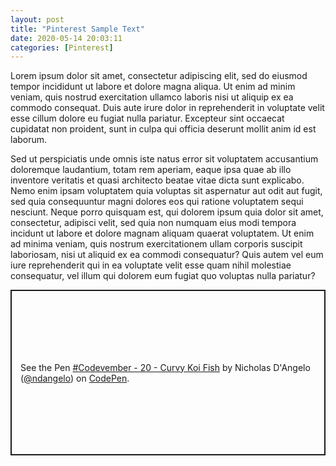 ```yaml
---
layout: post
title: "Pinterest Sample Text"
date: 2020-05-14 20:03:11
categories: [Pinterest]
---
```


Lorem ipsum dolor sit amet, consectetur adipiscing elit, sed do eiusmod tempor incididunt
ut labore et dolore magna aliqua. Ut enim ad minim veniam, quis nostrud exercitation ullamco
laboris nisi ut aliquip ex ea commodo consequat. Duis aute irure dolor in reprehenderit in
voluptate velit esse cillum dolore eu fugiat nulla pariatur. Excepteur sint occaecat
cupidatat non proident, sunt in culpa qui officia deserunt mollit anim id est laborum.

Sed ut perspiciatis unde omnis iste natus error sit voluptatem accusantium doloremque
laudantium, totam rem aperiam, eaque ipsa quae ab illo inventore veritatis et quasi
architecto beatae vitae dicta sunt explicabo. Nemo enim ipsam voluptatem quia voluptas sit
aspernatur aut odit aut fugit, sed quia consequuntur magni dolores eos qui ratione voluptatem
sequi nesciunt. Neque porro quisquam est, qui dolorem ipsum quia dolor sit amet, consectetur,
adipisci velit, sed quia non numquam eius modi tempora incidunt ut labore et dolore magnam
aliquam quaerat voluptatem. Ut enim ad minima veniam, quis nostrum exercitationem ullam
corporis suscipit laboriosam, nisi ut aliquid ex ea commodi consequatur? Quis autem vel eum
iure reprehenderit qui in ea voluptate velit esse quam nihil molestiae consequatur,
vel illum qui dolorem eum fugiat quo voluptas nulla pariatur?

<p class="codepen" data-height="265" data-theme-id="light" data-default-tab="result" data-user="ndangelo" data-slug-hash="qBBeEOE" style="height: 265px; box-sizing: border-box; display: flex; align-items: center; justify-content: center; border: 2px solid; margin: 1em 0; padding: 1em;" data-pen-title="#Codevember - 20 - Curvy Koi Fish">
  <span>See the Pen <a href="https://codepen.io/ndangelo/pen/qBBeEOE">
  #Codevember - 20 - Curvy Koi Fish</a> by Nicholas D'Angelo (<a href="https://codepen.io/ndangelo">@ndangelo</a>)
  on <a href="https://codepen.io">CodePen</a>.</span>
</p>
<script async src="https://static.codepen.io/assets/embed/ei.js"></script>
